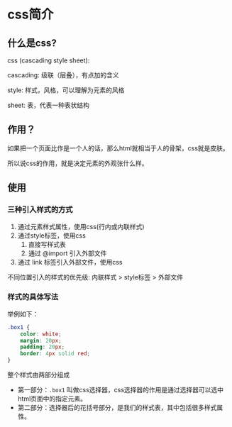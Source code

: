 # css简介

## 什么是css?

css (cascading style sheet):

cascading: 级联（层叠），有点加的含义

style: 样式，风格，可以理解为元素的风格

sheet: 表，代表一种表状结构

## 作用？

如果把一个页面比作是一个人的话，那么html就相当于人的骨架，css就是皮肤。

所以说css的作用，就是决定元素的外观张什么样。

## 使用

### 三种引入样式的方式

1. 通过元素样式属性，使用css(行内或内联样式)
2. 通过style标签，使用css
   1. 直接写样式表
   2. 通过 @import 引入外部文件
3. 通过 link 标签引入外部文件，使用css

不同位置引入的样式的优先级: 内联样式 > style标签 > 外部文件

### 样式的具体写法

举例如下：
```css
.box1 {
    color: white;
    margin: 20px;
    padding: 20px;
    border: 4px solid red;
}
```

整个样式由两部分组成
- 第一部分：`.box1` 叫做css选择器，css选择器的作用是通过选择器可以选中html页面中的指定元素。
- 第二部分：选择器后的花括号部分，是我们的样式表，其中包括很多样式属性。
